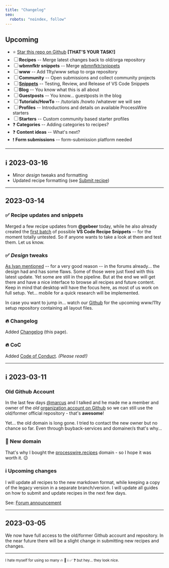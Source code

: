 ```yaml
---
title: "Changelog"
seo:
  robots: "noindex, follow"
---
```


## Upcoming

- ⭐ [Star this repo on Github](https://github.com/processwire-recipes/) **[THAT'S YOUR TASK!]**
- ☐ **Recipes** -- Merge latest changes back to old/orga repository
- ☐ **wbmnfktr snippets** -- Merge [wbmnfktr/snippets](https://github.com/webmanufaktur/processwire-snippets)
- ☐ **www** -- Add 11ty/www setup to orga repository
- ☐ **Community** -- Open submissions and collect community projects
- ☐ **[Snippets](https://github.com/webmanufaktur/processwire-recipes/pull/3)** -- Testing, Review, and Release of VS Code Snippets
- ☐ **Blog** -- You know what this is all about
- ☐ **Guestposts** -- You know... guestposts in the blog
- ☐ **Tutorials/HowTo** -- /tutorials /howto /whatever we will see
- ☐ **Profiles** -- Introductions and details on available ProcessWire starters
- ☐ **Starters** -- Custom community based starter profiles
- ❓ **Categories** -- Adding categories to recipes?
- ❓ **Content ideas** -- What's next?
- ❗ **Form submissions** -- form-submission platform needed

---

## ℹ️ 2023-03-16

- Minor _design_ tweaks and formatting
- Updated recipe formatting (see [Submit recipe](/submit-recipe/))

---

## 2023-03-14

### ✅ Recipe updates and snippets

Merged a few recipe updates from **@gebeer** today, while he also already created the [first batch](https://github.com/webmanufaktur/processwire-recipes/pull/3) of possible **VS Code Recipe Snippets** -- for the moment totally untested. So if anyone wants to take a look at them and test them. Let us know.

### ✅ _Design_ tweaks

[As Ivan mentioned](https://processwire.com/talk/topic/7572-processwire-recipes/page/4/#comment-231355) -- for a very good reason -- in the forums already... the design had and has some flaws. Some of those were just fixed with this latest update. Yet some are still in the pipeline. But at the end we will get there and have a nice interface to browse all recipes and future content. Keep in mind that desktop will have the focus here, as most of us work on full setup. Yet... mobile for a quick research will be implemented.

In case you want to jump in... watch our [Github](https://github.com/processwire-recipes/) for the upcoming www/11ty setup repository containing all layout files.

### 🔥 Changelog

Added [Changelog](/changelog/) (this page).

### 🔥 CoC

Added [Code of Conduct](/code-of-conduct/). _(Please read!)_

---

## ℹ️ 2023-03-11

### Old Github Account

In the last few days [@marcus](https://processwire.com/talk/profile/912-marcus/) and I talked and he made me a member and owner of the _old_ [organization account on Github](https://github.com/processwire-recipes/) so we can still use the old/former official repository - that's **awesome**!

Yet... the old domain is long gone. I tried to contact the new owner but no chance so far. Even through buyback-services and domainer/s that's why...

### 💯 New domain

That's why I bought the [processwire.recipes](https://processwire.recipes/) domain - so I hope it was worth it. 😉

### ℹ️ Upcoming changes

I will update all recipes to the new markdown format, while keeping a copy of the legacy version in a separate branch/version. I will update all guides on how to submit and update recipes in the next few days.

See: [Forum announcement](https://processwire.com/talk/topic/7572-processwire-recipes/page/3/#comment-231247)

---

## 2023-03-05

We now have full access to the old/former Github account and repository. In the near future there will be a slight change in submitting new recipes and changes.

---

<small>I hate myself for using so many 🔥 💯 ℹ️ ✅ ❓ but hey... they look nice.</small>
